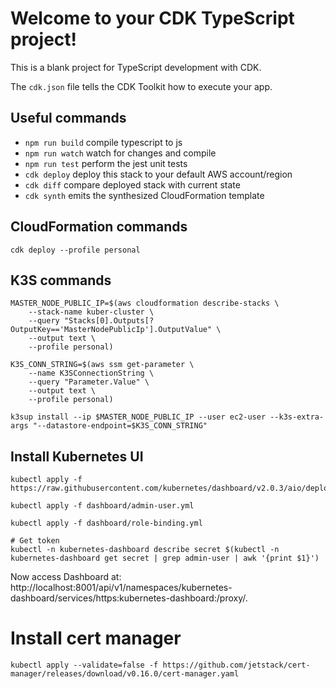 # Welcome to your CDK TypeScript project!

This is a blank project for TypeScript development with CDK.

The `cdk.json` file tells the CDK Toolkit how to execute your app.

## Useful commands

- `npm run build` compile typescript to js
- `npm run watch` watch for changes and compile
- `npm run test` perform the jest unit tests
- `cdk deploy` deploy this stack to your default AWS account/region
- `cdk diff` compare deployed stack with current state
- `cdk synth` emits the synthesized CloudFormation template

## CloudFormation commands

```shell script
cdk deploy --profile personal
```

## K3S commands

```shell script
MASTER_NODE_PUBLIC_IP=$(aws cloudformation describe-stacks \
    --stack-name kuber-cluster \
    --query "Stacks[0].Outputs[?OutputKey=='MasterNodePublicIp'].OutputValue" \
    --output text \
    --profile personal)

K3S_CONN_STRING=$(aws ssm get-parameter \
    --name K3SConnectionString \
    --query "Parameter.Value" \
    --output text \
    --profile personal)

k3sup install --ip $MASTER_NODE_PUBLIC_IP --user ec2-user --k3s-extra-args "--datastore-endpoint=$K3S_CONN_STRING"
```

## Install Kubernetes UI

```shell script
kubectl apply -f https://raw.githubusercontent.com/kubernetes/dashboard/v2.0.3/aio/deploy/recommended.yaml

kubectl apply -f dashboard/admin-user.yml

kubectl apply -f dashboard/role-binding.yml

# Get token
kubectl -n kubernetes-dashboard describe secret $(kubectl -n kubernetes-dashboard get secret | grep admin-user | awk '{print $1}')
```

Now access Dashboard at:
http://localhost:8001/api/v1/namespaces/kubernetes-dashboard/services/https:kubernetes-dashboard:/proxy/.

# Install cert manager

```shell script
kubectl apply --validate=false -f https://github.com/jetstack/cert-manager/releases/download/v0.16.0/cert-manager.yaml
```
